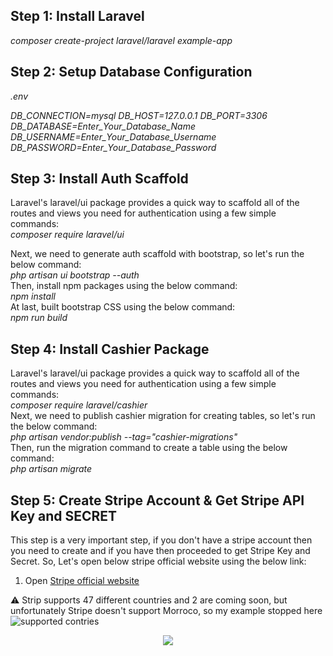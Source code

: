 <h2>Step 1: Install Laravel</h2>
 <i>composer create-project laravel/laravel example-app</i>

<h2>Step 2: Setup Database Configuration</h2>
<i>
.env

DB_CONNECTION=mysql
DB_HOST=127.0.0.1
DB_PORT=3306
DB_DATABASE=Enter_Your_Database_Name
DB_USERNAME=Enter_Your_Database_Username
DB_PASSWORD=Enter_Your_Database_Password
</i>

<h2>Step 3: Install Auth Scaffold</h2>
Laravel's laravel/ui package provides a quick way to scaffold all of the routes and views you need for authentication using a few simple commands: <br>
<i>
composer require laravel/ui
</i>
<br>

Next, we need to generate auth scaffold with bootstrap, so let's run the below command: <br>
<i>
php artisan ui bootstrap --auth
</i>
<br>
Then, install npm packages using the below command: <br>
<i>
npm install
</i>
<br>
At last, built bootstrap CSS using the below command: <br>
<i>
npm run build
</i>


<h2>Step 4: Install Cashier Package</h2>
Laravel's laravel/ui package provides a quick way to scaffold all of the routes and views you need for authentication using a few simple commands: <br>
<i>
composer require laravel/cashier
</i>
<br>
Next, we need to publish cashier migration for creating tables, so let's run the below command: <br>
<i>
php artisan vendor:publish --tag="cashier-migrations"
</i>

<br>
Then, run the migration command to create a table using the below command:<br>
<i>
php artisan migrate
</i>


<h2>Step 5: Create Stripe Account & Get Stripe API Key and SECRET</h2>
This step is a very important step, if you don't have a stripe account then you need to create and if you have then proceeded to get Stripe Key and Secret. So, Let's open below stripe official website using the below link:

1) Open <a href="https://stripe.com/en-in">Stripe official website</a>

⚠ Strip supports 47 different countries and 2 are coming soon, but unfortunately Stripe doesn't support Morroco, so my example stopped here
<br>
![supported contries](https://user-images.githubusercontent.com/91610919/219339331-410784a1-e2e1-4dfa-afd4-8057df834c11.PNG)
<p  align="center" >
<img src="https://user-images.githubusercontent.com/91610919/219342304-ab908f08-dbc3-44b1-87ae-b4499dff3870.PNG" />
</p>
